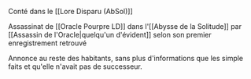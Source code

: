 Conté dans le [[Lore Disparu (AbSol)]]

Assassinat de [[Oracle Pourpre LD]] dans l'[[Abysse de la Solitude]] par [[Assassin de l'Oracle|quelqu'un d'évident]] selon son premier enregistrement retrouvé

Annonce au reste des habitants, sans plus d'informations que les simple faits et qu'elle n'avait pas de successeur.